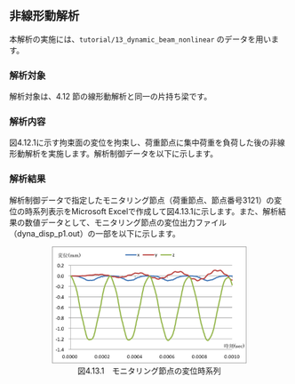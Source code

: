 ##  非線形動解析

本解析の実施には、`tutorial/13_dynamic_beam_nonlinear` のデータを用います。

### 解析対象

解析対象は、4.12 節の線形動解析と同一の片持ち梁です。

### 解析内容

図4.12.1に示す拘束面の変位を拘束し、荷重節点に集中荷重を負荷した後の非線形動解析を実施します。解析制御データを以下に示します。

### 解析結果

解析制御データで指定したモニタリング節点（荷重節点、節点番号3121）の変位の時系列表示をMicrosoft
Excelで作成して図4.13.1に示します。また、解析結果の数値データとして、モニタリング節点の変位出力ファイル（dyna\_disp\_p1.out）の一部を以下に示します。

<div style="text-align: center;">
<img src="./media/image13_01.png" width="350px"><br>
図4.13.1　モニタリング節点の変位時系列
</div>
